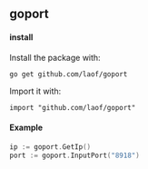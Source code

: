 ## goport


#### install

Install the package with:
```
go get github.com/laof/goport
```

Import it with:
```
import "github.com/laof/goport"
```

#### Example
```go
ip := goport.GetIp()
port := goport.InputPort("8918")
```